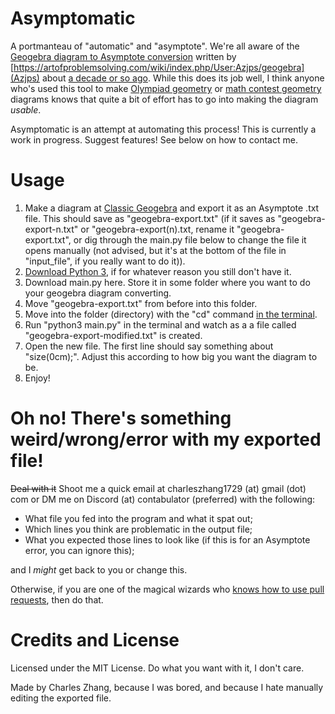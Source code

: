 # Asymptomatic
A portmanteau of "automatic" and "asymptote".  We're all aware of the [Geogebra diagram to Asymptote conversion](https://www.geogebra.org/classic?lang=en) written by [https://artofproblemsolving.com/wiki/index.php/User:Azjps/geogebra](Azjps) about [a decade or so ago](https://i.imgur.com/J3WfHEf.png).  While this does its job well, I think anyone who's used this tool to make [Olympiad geometry](https://web.evanchen.cc/geombook.html) or [math contest geometry](https://maa.org/student-programs/amc/) diagrams knows that quite a bit of effort has to go into making the diagram *usable*.

Asymptomatic is an attempt at automating this process!  This is currently a work in progress.  Suggest features!  See below on how to contact me.

# Usage
1. Make a diagram at [Classic Geogebra](https://www.geogebra.org/classic?lang=en) and export it as an Asymptote .txt file.  This should save as "geogebra-export.txt" (if it saves as "geogebra-export-n.txt" or "geogebra-export(n).txt, rename it "geogebra-export.txt", or dig through the main.py file below to change the file it opens manually (not advised, but it's at the bottom of the file in "input_file", if you really want to do it)).
2. [Download Python 3](https://www.python.org/downloads/), if for whatever reason you still don't have it.
3. Download main.py here.  Store it in some folder where you want to do your geogebra diagram converting.
4. Move "geogebra-export.txt" from before into this folder.
5. Move into the folder (directory) with the "cd" command [in the terminal](https://tutorials.codebar.io/command-line/introduction/tutorial.html).
6. Run "python3 main.py" in the terminal and watch as a a file called "geogebra-export-modified.txt" is created.
7. Open the new file.  The first line should say something about "size(0cm);".  Adjust this according to how big you want the diagram to be.
8. Enjoy!

# Oh no!  There's something weird/wrong/error with my exported file!
~~Deal with it~~ Shoot me a quick email at charleszhang1729 (at) gmail (dot) com or DM me on Discord (at) contabulator (preferred) with the following:
- What file you fed into the program and what it spat out;
- Which lines you think are problematic in the output file;
- What you expected those lines to look like (if this is for an Asymptote error, you can ignore this);

and I *might* get back to you or change this.

Otherwise, if you are one of the magical wizards who [knows how to use pull requests](https://docs.github.com/en/pull-requests/collaborating-with-pull-requests/proposing-changes-to-your-work-with-pull-requests/creating-a-pull-request), then do that.

# Credits and License
Licensed under the MIT License.  Do what you want with it, I don't care.

Made by Charles Zhang, because I was bored, and because I hate manually editing the exported file.

